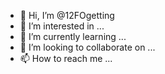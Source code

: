 - 👋 Hi, I’m @12FOgetting
- 👀 I’m interested in ...
- 🌱 I’m currently learning ...
- 💞️ I’m looking to collaborate on ...
- 📫 How to reach me ...

<!---
12FOgetting/12FOgetting is a ✨ special ✨ repository because its `README.md` (this file) appears on your GitHub profile.
You can click the Preview link to take a look at your changes.
--->
